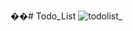��#   T o d o _ L i s t 
 
 
![todolist_](https://github.com/iimAtomic/Todo_List/assets/71674056/fd75e52d-51be-4bc9-994c-0df49e8146f0)
